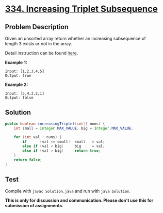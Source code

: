 # [334. Increasing Triplet Subsequence][title]

## Problem Description

Given an unsorted array return whether an increasing subsequence of length 3 exists or not in the array.

Detail instruction can be found [here][title].

**Example 1:**

```
Input: [1,2,3,4,5]
Output: true
```

**Example 2:**

```
Input: [5,4,3,2,1]
Output: false
```

## Solution


```java
public boolean increasingTriplet(int[] nums) {
    int small = Integer.MAX_VALUE, big = Integer.MAX_VALUE;
    
    for (int val : nums) {
        if      (val <= small)  small   = val;
        else if (val < big)     big     = val;
        else if (val > big)     return true;
    }
    return false;
}
```

## Test

Compile with `javac Solution.java` and run with `java Solution`.


**This is only for discussion and communication. Please don't use this for submission of assignments.**

[title]: https://leetcode.com/problems/increasing-triplet-subsequence/